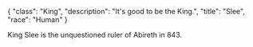 {
    "class": "King",
    "description": "It's good to be the King.",
    "title": "Slee",
    "race": "Human"
}

King Slee is the unquestioned ruler of Abireth in 843.